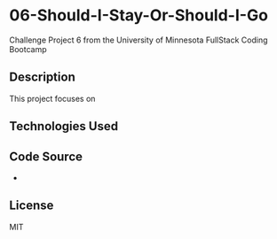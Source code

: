 # 06-Should-I-Stay-Or-Should-I-Go
Challenge Project 6 from the University of Minnesota FullStack Coding Bootcamp

## Description
This project focuses on

## Technologies Used


## Code Source
*


## License
MIT